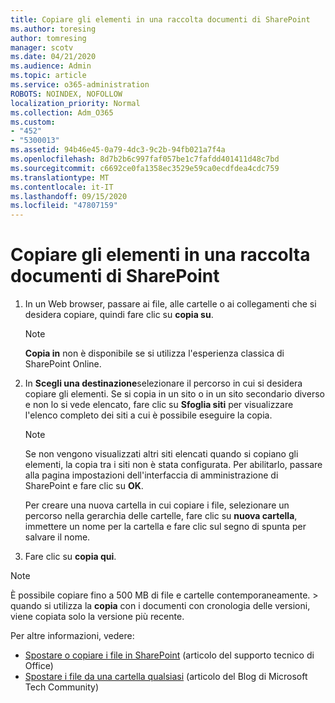 ```yaml
---
title: Copiare gli elementi in una raccolta documenti di SharePoint
ms.author: toresing
author: tomresing
manager: scotv
ms.date: 04/21/2020
ms.audience: Admin
ms.topic: article
ms.service: o365-administration
ROBOTS: NOINDEX, NOFOLLOW
localization_priority: Normal
ms.collection: Adm_O365
ms.custom:
- "452"
- "5300013"
ms.assetid: 94b46e45-0a79-4dc3-9c2b-94fb021a7f4a
ms.openlocfilehash: 8d7b2b6c997faf057be1c7fafdd401411d48c7bd
ms.sourcegitcommit: c6692ce0fa1358ec3529e59ca0ecdfdea4cdc759
ms.translationtype: MT
ms.contentlocale: it-IT
ms.lasthandoff: 09/15/2020
ms.locfileid: "47807159"
---
```

# <a name="copy-items-in-a-sharepoint-document-library"></a>Copiare gli elementi in una raccolta documenti di SharePoint

1. In un Web browser, passare ai file, alle cartelle o ai collegamenti che si desidera copiare, quindi fare clic su **copia su**.

    > [!NOTE]
    > **Copia in** non è disponibile se si utilizza l'esperienza classica di SharePoint Online.
  
2. In **Scegli una destinazione**selezionare il percorso in cui si desidera copiare gli elementi. Se si copia in un sito o in un sito secondario diverso e non lo si vede elencato, fare clic su **Sfoglia siti** per visualizzare l'elenco completo dei siti a cui è possibile eseguire la copia.

    > [!NOTE]
    > Se non vengono visualizzati altri siti elencati quando si copiano gli elementi, la copia tra i siti non è stata configurata. Per abilitarlo, passare alla pagina impostazioni dell'interfaccia di amministrazione di SharePoint e fare clic su **OK**.
  
    Per creare una nuova cartella in cui copiare i file, selezionare un percorso nella gerarchia delle cartelle, fare clic su **nuova cartella**, immettere un nome per la cartella e fare clic sul segno di spunta per salvare il nome.

3. Fare clic su **copia qui**.

> [!NOTE]
> È possibile copiare fino a 500 MB di file e cartelle contemporaneamente. > quando si utilizza la **copia** con i documenti con cronologia delle versioni, viene copiata solo la versione più recente.
  
Per altre informazioni, vedere:

 - [Spostare o copiare i file in SharePoint](https://support.office.com/article/move-or-copy-files-in-sharepoint-00e2f483-4df3-46be-a861-1f5f0c1a87bc) (articolo del supporto tecnico di Office)
 - [Spostare i file da una cartella qualsiasi](https://techcommunity.microsoft.com/t5/Microsoft-SharePoint-Blog/Now-move-files-anywhere-in-Office-365-SharePoint-and-OneDrive/ba-p/146973) (articolo del Blog di Microsoft Tech Community)   